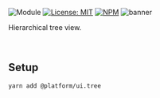 ![Module](https://img.shields.io/badge/%40platform-ui.tree-%23EA4E7E.svg)
[![License: MIT](https://img.shields.io/badge/license-MIT-blue.svg)](https://opensource.org/licenses/MIT)
[![NPM](https://img.shields.io/npm/v/@platform/ui.tree.svg?colorB=blue&style=flat)](https://www.npmjs.com/package/@platform/ui.tree)
![banner](https://user-images.githubusercontent.com/185555/82716648-ab659e80-9cec-11ea-9f96-7ac8a1582671.png)

Hierarchical tree view.

<p>&nbsp;</p>

## Setup

    yarn add @platform/ui.tree

<p>&nbsp;</p>
<p>&nbsp;</p>
